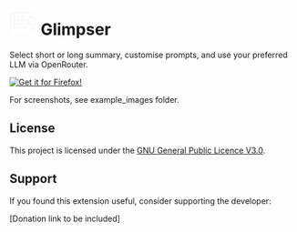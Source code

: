 # ![icon](icons/glimpser_48.png) Glimpser

Select short or long summary, customise prompts, and use your preferred LLM via OpenRouter. 

[![Get it for Firefox!](https://i.imgur.com/TMOLdK6.png)](https://addons.mozilla.org/en-GB/firefox/addon/glimpser-ai-text-summariser/)

For screenshots, see example_images folder. 

## License

This project is licensed under the [GNU General Public Licence V3.0](LICENSE).

## Support

If you found this extension useful, consider supporting the developer:

[Donation link to be included]


